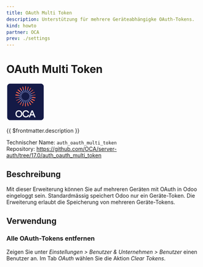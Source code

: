 ```yaml
---
title: OAuth Multi Token
description: Unterstützung für mehrere Geräteabhängigke OAuth-Tokens.
kind: howto
partner: OCA
prev: ./settings
---
```

# OAuth Multi Token
![icon_oca_app](attachments/icon_oca_app.png)

{{ $frontmatter.description }}

Technischer Name: `auth_oauth_multi_token`\
Repository: <https://github.com/OCA/server-auth/tree/17.0/auth_oauth_multi_token>

## Beschreibung

Mit dieser Erweiterung können Sie auf mehreren Geräten mit OAuth in Odoo eingeloggt sein. Standardmässig speichert Odoo nur ein Geräte-Token. Die Erweiterung erlaubt die Speicherung von mehreren Geräte-Tokens.

## Verwendung

### Alle OAuth-Tokens entfernen

Zeigen Sie unter *Einstellungen > Benutzer & Unternehmen > Benutzer* einen Benutzer an. Im Tab *OAuth* wählen Sie die Aktion *Clear Tokens*.
